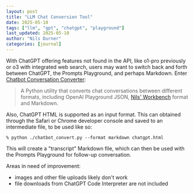 ```yaml
---
layout: post
title: "LLM Chat Conversion Tool"
date: 2025-05-10
tags: ["llm", "gpt", "chatgpt", "playground"]
last_updated: 2025-05-10
author: "Nils Durner"
categories: [journal]
---
```


With ChatGPT offering features not found in the API, like o1-pro previously or o3 with integrated web search, users may want to switch back and forth between ChatGPT, the Prompts Playground, and perhaps Markdown. Enter [Chatbot Conversation Converter](https://github.com/ndurner/chatbot_conversation_converter):
> A Python utility that converts chat conversations between different formats, including OpenAI Playground JSON, [Nils' Workbench](genai-workbenches) format and Markdown.

Also, ChatGPT HTML is supported as an input format. This can obtained through the Safari or Chrome developer console and saved to an intermediate file, to be used like so:
```
% python ./chatbot_convert.py --format markdown chatgpt.html
```
This will create a "transcript" Markdown file, which can then be used with the Prompts Playground for follow-up conversation.

Areas in need of improvement:
* images and other file uploads likely don't work
* file downloads from ChatGPT Code Interpreter are not included